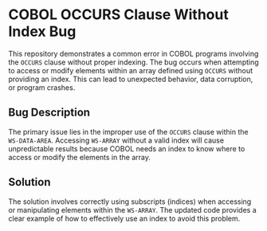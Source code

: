 # COBOL OCCURS Clause Without Index Bug

This repository demonstrates a common error in COBOL programs involving the `OCCURS` clause without proper indexing.  The bug occurs when attempting to access or modify elements within an array defined using `OCCURS` without providing an index. This can lead to unexpected behavior, data corruption, or program crashes.

## Bug Description
The primary issue lies in the improper use of the `OCCURS` clause within the `WS-DATA-AREA`.  Accessing `WS-ARRAY` without a valid index will cause unpredictable results because COBOL needs an index to know where to access or modify the elements in the array.

## Solution
The solution involves correctly using subscripts (indices) when accessing or manipulating elements within the `WS-ARRAY`.  The updated code provides a clear example of how to effectively use an index to avoid this problem. 
